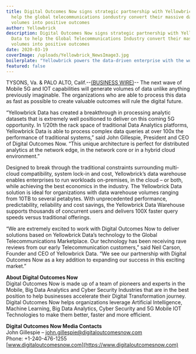 ```yaml
---
title: Digital Outcomes Now signs strategic partnership with Yellowbrick Data to
  help the global telecommunications iondustry convert their massive data
  volumes into positive outcomes
author: Yellowbrick
description: Digital Outcomes Now signs strategic partnership with Yellowbrick
  Data to help the Global Telecommunications Industry convert their massive data
  volumes into positive outcomes
date: 2020-03-19
coverImage: /uploads/Yellowbrick_NewsImage3.jpg
boilerplate: "Yellowbrick powers the data-driven enterprise with the world’s only modern data warehouse designed for the hybrid cloud. As the world’s fastest SQL data warehouse, Yellowbrick easily scales from terabytes to petabytes, providing unmatched concurrency, scale, and speed that delivers performance up to 100X faster than traditional or cloud-only data warehouses."
featured: false
---
```



TYSONS, Va. & PALO ALTO, Calif.--[(BUSINESS WIRE)](http://www.businesswire.com/)-- The next wave of Mobile 5G and IOT capabilities will generate volumes of data unlike anything previously imaginable. The organizations who are able to process this data as fast as possible to create valuable outcomes will rule the digital future.

“Yellowbrick Data has created a breakthrough in processing analytic datasets that is extremely well positioned to deliver on this coming 5G opportunity. In 1/20th the rack space of traditional Data Analytics platforms, Yellowbrick Data is able to process complex data queries at over 100x the performance of traditional systems,” said John Gillespie, President and CEO of Digital Outcomes Now. “This unique architecture is perfect for distributed analytics at the network edge, in the network core or in a hybrid cloud environment.”

Designed to break through the traditional constraints surrounding multi-cloud compatibility, system lock-in and cost, Yellowbrick’s data warehouse enables enterprises to run workloads on-premises, in the cloud – or both, while achieving the best economics in the industry. The Yellowbrick Data solution is ideal for organizations with data warehouse volumes ranging from 10TB to several petabytes. With unprecedented performance, predictability, reliability and cost savings, the Yellowbrick Data Warehouse supports thousands of concurrent users and delivers 100X faster query speeds versus traditional offerings.

“We are extremely excited to work with Digital Outcomes Now to deliver solutions based on Yellowbrick Data’s technology to the Global Telecommunications Marketplace. Our technology has been receiving rave reviews from our early Telecommunication customers,” said Neil Carson, Founder and CEO of Yellowbrick Data. “We see our partnership with Digital Outcomes Now as a key addition to expanding our success in this exciting market.”

**About Digital Outcomes Now**  
Digital Outcomes Now is made up of a team of pioneers and experts in the Mobile, Big Data Analytics and Cyber Security Industries that are in the best position to help businesses accelerate their Digital Transformation journey. Digital Outcomes Now helps organizations leverage Artificial Intelligence, Machine Learning, Big Data Analytics, Cyber Security and 5G Mobile IOT Technologies to make them better, faster and more efficient.


**Digital Outcomes Now Media Contacts**  
John Gillespie – [john.gillespie@digitaloutcomesnow.com](mailto:john.gillespie@digitaloutcomesnow.com)  
Phone: +1-240-476-1255  
[www.digitaloutcomesnow.com](https://www.digitaloutcomesnow.com) 

